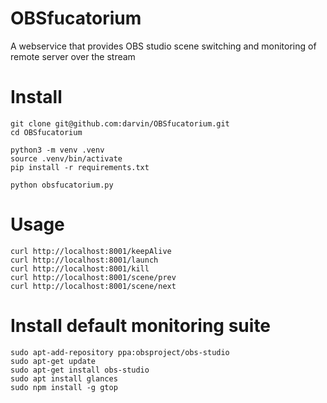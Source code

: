 # OBSfucatorium
A webservice that provides OBS studio scene switching and monitoring of remote server over the stream


# Install

```
git clone git@github.com:darvin/OBSfucatorium.git
cd OBSfucatorium

python3 -m venv .venv
source .venv/bin/activate
pip install -r requirements.txt

python obsfucatorium.py
```

# Usage

```
curl http://localhost:8001/keepAlive
curl http://localhost:8001/launch
curl http://localhost:8001/kill
curl http://localhost:8001/scene/prev
curl http://localhost:8001/scene/next
```

# Install default monitoring suite

```
sudo apt-add-repository ppa:obsproject/obs-studio
sudo apt-get update
sudo apt-get install obs-studio
sudo apt install glances
sudo npm install -g gtop
```